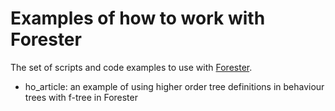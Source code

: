 # Examples of how to work with Forester 
The set of scripts and code examples to use with [Forester](https://github.com/besok/forester).

- ho_article: an example of using higher order tree definitions in behaviour trees with f-tree in Forester

